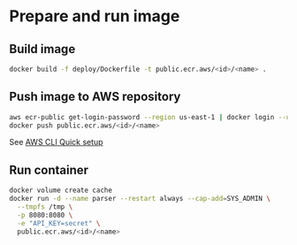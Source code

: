 # Prepare and run image

## Build image

```sh
docker build -f deploy/Dockerfile -t public.ecr.aws/<id>/<name> .
```

## Push image to AWS repository

```sh
aws ecr-public get-login-password --region us-east-1 | docker login --username AWS --password-stdin public.ecr.aws/<id>
docker push public.ecr.aws/<id>/<name>
```

See [AWS CLI Quick setup](https://docs.aws.amazon.com/cli/latest/userguide/getting-started-quickstart.html)

## Run container

```sh
docker volume create cache
docker run -d --name parser --restart always --cap-add=SYS_ADMIN \
  --tmpfs /tmp \
  -p 8080:8080 \
  -e "API_KEY=secret" \
  public.ecr.aws/<id>/<name>
```
